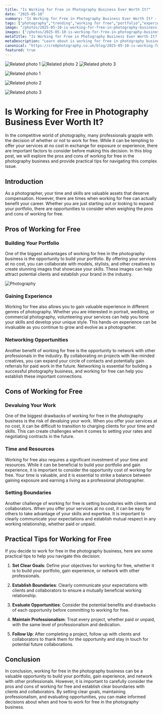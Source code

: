 ```yaml
---
title: "Is Working for Free in Photography Business Ever Worth It?"
date: "2025-05-10"
summary: "Is Working for Free in Photography Business Ever Worth It? - A trending topic in photography."
tags: ["photography","trending","working for free","portfolio","experience","networking","devaluing work","boundaries","goals","professionalism","opportunities"]
image: "/photos/2025-05-10-is-working-for-free-in-photography-business-ever-worth-it--1.jpg"
images: ["/photos/2025-05-10-is-working-for-free-in-photography-business-ever-worth-it--1.jpg","/photos/2025-05-10-is-working-for-free-in-photography-business-ever-worth-it--2.jpg","/photos/2025-05-10-is-working-for-free-in-photography-business-ever-worth-it--3.jpg"]
metaTitle: "Is Working for Free in Photography Business Ever Worth It? | cre8 Photography"
metaDescription: "Learn about is working for free in photography business ever worth it? in photography with practical tips and insights."
canonical: "https://cre8photography.co.uk/blog/2025-05-10-is-working-for-free-in-photography-business-ever-worth-it-"
featured: true
---
```


<!-- Gallery as HTML -->

<div class="grid grid-cols-1 sm:grid-cols-2 md:grid-cols-3 gap-4">
  <img src="/photos/2025-05-10-is-working-for-free-in-photography-business-ever-worth-it--1.jpg" alt="Related photo 1" class="w-full rounded-lg" />
<img src="/photos/2025-05-10-is-working-for-free-in-photography-business-ever-worth-it--2.jpg" alt="Related photo 2" class="w-full rounded-lg" />
<img src="/photos/2025-05-10-is-working-for-free-in-photography-business-ever-worth-it--3.jpg" alt="Related photo 3" class="w-full rounded-lg" />
</div>


<!-- Gallery as Markdown -->
![Related photo 1](/photos/2025-05-10-is-working-for-free-in-photography-business-ever-worth-it--1.jpg)


![Related photo 2](/photos/2025-05-10-is-working-for-free-in-photography-business-ever-worth-it--2.jpg)


![Related photo 3](/photos/2025-05-10-is-working-for-free-in-photography-business-ever-worth-it--3.jpg)



# Is Working for Free in Photography Business Ever Worth It?

In the competitive world of photography, many professionals grapple with the decision of whether or not to work for free. While it can be tempting to offer your services at no cost in exchange for exposure or experience, there are important factors to consider before making this decision. In this blog post, we will explore the pros and cons of working for free in the photography business and provide practical tips for navigating this complex issue.

## Introduction

As a photographer, your time and skills are valuable assets that deserve compensation. However, there are times when working for free can actually benefit your career. Whether you are just starting out or looking to expand your portfolio, there are opportunities to consider when weighing the pros and cons of working for free.

## Pros of Working for Free

### Building Your Portfolio

One of the biggest advantages of working for free in the photography business is the opportunity to build your portfolio. By offering your services at no cost, you can collaborate with models, stylists, and other creatives to create stunning images that showcase your skills. These images can help attract potential clients and establish your brand in the industry.

![Photography](/path/to/image)

### Gaining Experience

Working for free also allows you to gain valuable experience in different genres of photography. Whether you are interested in portrait, wedding, or commercial photography, volunteering your services can help you hone your skills and develop your unique style. This hands-on experience can be invaluable as you continue to grow and evolve as a photographer.

### Networking Opportunities

Another benefit of working for free is the opportunity to network with other professionals in the industry. By collaborating on projects with like-minded creatives, you can expand your circle of contacts and potentially gain referrals for paid work in the future. Networking is essential for building a successful photography business, and working for free can help you establish these important connections.

## Cons of Working for Free

### Devaluing Your Work

One of the biggest drawbacks of working for free in the photography business is the risk of devaluing your work. When you offer your services at no cost, it can be difficult to transition to charging clients for your time and skills. This can create challenges when it comes to setting your rates and negotiating contracts in the future.

### Time and Resources

Working for free also requires a significant investment of your time and resources. While it can be beneficial to build your portfolio and gain experience, it is important to consider the opportunity cost of working for free. Your time is valuable, and it is essential to strike a balance between gaining exposure and earning a living as a professional photographer.

### Setting Boundaries

Another challenge of working for free is setting boundaries with clients and collaborators. When you offer your services at no cost, it can be easy for others to take advantage of your skills and expertise. It is important to clearly communicate your expectations and establish mutual respect in any working relationship, whether paid or unpaid.

## Practical Tips for Working for Free

If you decide to work for free in the photography business, here are some practical tips to help you navigate this decision:

1. **Set Clear Goals**: Define your objectives for working for free, whether it is to build your portfolio, gain experience, or network with other professionals.

2. **Establish Boundaries**: Clearly communicate your expectations with clients and collaborators to ensure a mutually beneficial working relationship.

3. **Evaluate Opportunities**: Consider the potential benefits and drawbacks of each opportunity before committing to working for free.

4. **Maintain Professionalism**: Treat every project, whether paid or unpaid, with the same level of professionalism and dedication.

5. **Follow Up**: After completing a project, follow up with clients and collaborators to thank them for the opportunity and stay in touch for potential future collaborations.

## Conclusion

In conclusion, working for free in the photography business can be a valuable opportunity to build your portfolio, gain experience, and network with other professionals. However, it is important to carefully consider the pros and cons of working for free and establish clear boundaries with clients and collaborators. By setting clear goals, maintaining professionalism, and evaluating opportunities, you can make informed decisions about when and how to work for free in the photography business.

